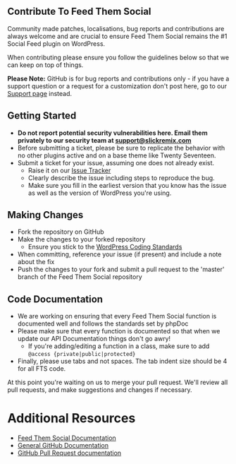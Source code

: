 ## Contribute To Feed Them Social

Community made patches, localisations, bug reports and contributions are always welcome and are crucial to ensure Feed Them Social remains the #1 Social Feed plugin on WordPress.

When contributing please ensure you follow the guidelines below so that we can keep on top of things.

__Please Note:__ GitHub is for bug reports and contributions only - if you have a support question or a request for a customization don't post here, go to our [Support page](https://www.slickremix.com/support/) instead.

## Getting Started

* __Do not report potential security vulnerabilities here. Email them privately to our security team at [support@slickremix.com](mailto:support@slickremix.com)__
* Before submitting a ticket, please be sure to replicate the behavior with no other plugins active and on a base theme like Twenty Seventeen.
* Submit a ticket for your issue, assuming one does not already exist.
  * Raise it on our [Issue Tracker](https://github.com/SlickRemix/feed-them-social/issues)
  * Clearly describe the issue including steps to reproduce the bug.
  * Make sure you fill in the earliest version that you know has the issue as well as the version of WordPress you're using.

## Making Changes

* Fork the repository on GitHub
* Make the changes to your forked repository
  * Ensure you stick to the [WordPress Coding Standards](https://codex.wordpress.org/WordPress_Coding_Standards)
* When committing, reference your issue (if present) and include a note about the fix
* Push the changes to your fork and submit a pull request to the 'master' branch of the Feed Them Social repository

## Code Documentation

* We are working on ensuring that every Feed Them Social function is documented well and follows the standards set by phpDoc
* Please make sure that every function is documented so that when we update our API Documentation things don't go awry!
	* If you're adding/editing a function in a class, make sure to add `@access {private|public|protected}`
* Finally, please use tabs and not spaces. The tab indent size should be 4 for all FTS code.

At this point you're waiting on us to merge your pull request. We'll review all pull requests, and make suggestions and changes if necessary.

# Additional Resources

* [Feed Them Social Documentation](https://www.slickremix.com/feed-them-social/)
* [General GitHub Documentation](https://help.github.com/)
* [GitHub Pull Request documentation](https://help.github.com/send-pull-requests/)
